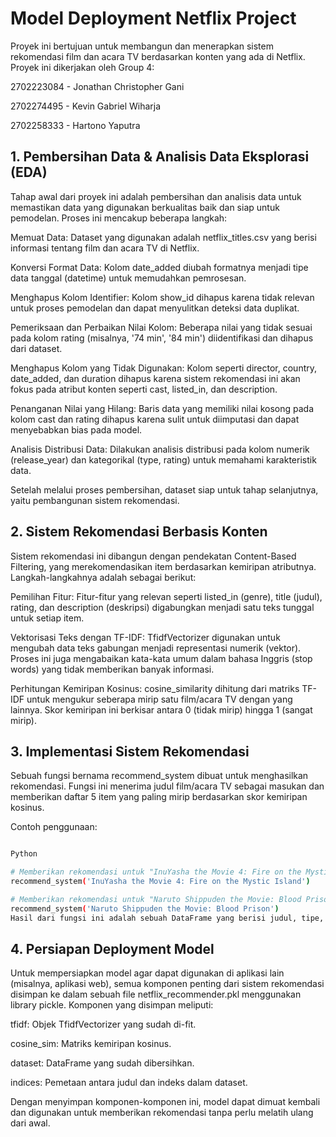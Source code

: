 # Model Deployment Netflix Project

Proyek ini bertujuan untuk membangun dan menerapkan sistem rekomendasi film dan acara TV berdasarkan konten yang ada di Netflix. Proyek ini dikerjakan oleh Group 4:

2702223084 - Jonathan Christopher Gani

2702274495 - Kevin Gabriel Wiharja

2702258333 - Hartono Yaputra

## 1. Pembersihan Data & Analisis Data Eksplorasi (EDA)

Tahap awal dari proyek ini adalah pembersihan dan analisis data untuk memastikan data yang digunakan berkualitas baik dan siap untuk pemodelan. Proses ini mencakup beberapa langkah:

Memuat Data: Dataset yang digunakan adalah netflix_titles.csv yang berisi informasi tentang film dan acara TV di Netflix.

Konversi Format Data: Kolom date_added diubah formatnya menjadi tipe data tanggal (datetime) untuk memudahkan pemrosesan.

Menghapus Kolom Identifier: Kolom show_id dihapus karena tidak relevan untuk proses pemodelan dan dapat menyulitkan deteksi data duplikat.

Pemeriksaan dan Perbaikan Nilai Kolom: Beberapa nilai yang tidak sesuai pada kolom rating (misalnya, '74 min', '84 min') diidentifikasi dan dihapus dari dataset.

Menghapus Kolom yang Tidak Digunakan: Kolom seperti director, country, date_added, dan duration dihapus karena sistem rekomendasi ini akan fokus pada atribut konten seperti cast, listed_in, dan description.

Penanganan Nilai yang Hilang: Baris data yang memiliki nilai kosong pada kolom cast dan rating dihapus karena sulit untuk diimputasi dan dapat menyebabkan bias pada model.

Analisis Distribusi Data: Dilakukan analisis distribusi pada kolom numerik (release_year) dan kategorikal (type, rating) untuk memahami karakteristik data.

Setelah melalui proses pembersihan, dataset siap untuk tahap selanjutnya, yaitu pembangunan sistem rekomendasi.

## 2. Sistem Rekomendasi Berbasis Konten

Sistem rekomendasi ini dibangun dengan pendekatan Content-Based Filtering, yang merekomendasikan item berdasarkan kemiripan atributnya. Langkah-langkahnya adalah sebagai berikut:

Pemilihan Fitur: Fitur-fitur yang relevan seperti listed_in (genre), title (judul), rating, dan description (deskripsi) digabungkan menjadi satu teks tunggal untuk setiap item.

Vektorisasi Teks dengan TF-IDF: TfidfVectorizer digunakan untuk mengubah data teks gabungan menjadi representasi numerik (vektor). Proses ini juga mengabaikan kata-kata umum dalam bahasa Inggris (stop words) yang tidak memberikan banyak informasi.

Perhitungan Kemiripan Kosinus: cosine_similarity dihitung dari matriks TF-IDF untuk mengukur seberapa mirip satu film/acara TV dengan yang lainnya. Skor kemiripan ini berkisar antara 0 (tidak mirip) hingga 1 (sangat mirip).

## 3. Implementasi Sistem Rekomendasi
 
Sebuah fungsi bernama recommend_system dibuat untuk menghasilkan rekomendasi. Fungsi ini menerima judul film/acara TV sebagai masukan dan memberikan daftar 5 item yang paling mirip berdasarkan skor kemiripan kosinus.

Contoh penggunaan:

```bash

Python

# Memberikan rekomendasi untuk "InuYasha the Movie 4: Fire on the Mystic Island"
recommend_system('InuYasha the Movie 4: Fire on the Mystic Island')

# Memberikan rekomendasi untuk "Naruto Shippuden the Movie: Blood Prison"
recommend_system('Naruto Shippuden the Movie: Blood Prison')
Hasil dari fungsi ini adalah sebuah DataFrame yang berisi judul, tipe, pemeran, rating, genre, dan skor kemiripan dari item yang direkomendasikan.

```

## 4. Persiapan Deployment Model

Untuk mempersiapkan model agar dapat digunakan di aplikasi lain (misalnya, aplikasi web), semua komponen penting dari sistem rekomendasi disimpan ke dalam sebuah file netflix_recommender.pkl menggunakan library pickle. Komponen yang disimpan meliputi:

tfidf: Objek TfidfVectorizer yang sudah di-fit.

cosine_sim: Matriks kemiripan kosinus.

dataset: DataFrame yang sudah dibersihkan.

indices: Pemetaan antara judul dan indeks dalam dataset.

Dengan menyimpan komponen-komponen ini, model dapat dimuat kembali dan digunakan untuk memberikan rekomendasi tanpa perlu melatih ulang dari awal.
